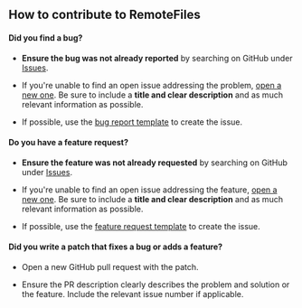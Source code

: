 ## How to contribute to RemoteFiles

#### **Did you find a bug?**

* **Ensure the bug was not already reported** by searching on GitHub under [Issues](https://github.com/niklas-8/RemoteFiles/issues).

* If you're unable to find an open issue addressing the problem, [open a new one](https://github.com/niklas-8/RemoteFiles/issues/new). Be sure to include a **title and clear description** and as much relevant information as possible.

* If possible, use the [bug report template](https://github.com/niklas-8/RemoteFiles/issues/new?assignees=&labels=&template=bug_report.md&title=) to create the issue.

#### **Do you have a feature request?**

* **Ensure the feature was not already requested** by searching on GitHub under [Issues](https://github.com/niklas-8/RemoteFiles/issues).

* If you're unable to find an open issue addressing the feature, [open a new one](https://github.com/niklas-8/RemoteFiles/issues/new). Be sure to include a **title and clear description** and as much relevant information as possible.

* If possible, use the [feature request template](https://github.com/niklas-8/RemoteFiles/issues/new?assignees=&labels=&template=feature_request.md&title=) to create the issue.

#### **Did you write a patch that fixes a bug or adds a feature?**

* Open a new GitHub pull request with the patch.

* Ensure the PR description clearly describes the problem and solution or the feature. Include the relevant issue number if applicable.
